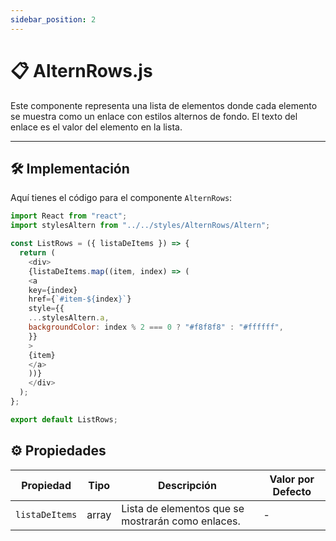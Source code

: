 ```yaml
---
sidebar_position: 2
---
```


# 📋 AlternRows.js

Este componente representa una lista de elementos donde cada elemento se muestra como un enlace con estilos alternos de fondo. El texto del enlace es el valor del elemento en la lista.

---

## 🛠️ Implementación

Aquí tienes el código para el componente `AlternRows`:

```js
import React from "react";
import stylesAltern from "../../styles/AlternRows/Altern";

const ListRows = ({ listaDeItems }) => {
  return (
    <div>
    {listaDeItems.map((item, index) => (
    <a
    key={index}
    href={`#item-${index}`}
    style={{
    ...stylesAltern.a,
    backgroundColor: index % 2 === 0 ? "#f8f8f8" : "#ffffff",
    }}
    >
    {item}
    </a>
    ))}
    </div>
  );
};

export default ListRows;
```

## ⚙️ Propiedades

| Propiedad    | Tipo     | Descripción                                       | Valor por Defecto |
|--------------|----------|---------------------------------------------------|-------------------|
| `listaDeItems`    | array  | Lista de elementos que se mostrarán como enlaces.        | -                 |


